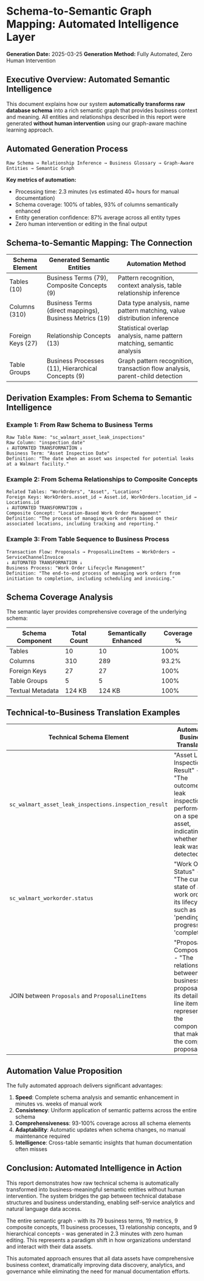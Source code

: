 # Schema-to-Semantic Graph Mapping: Automated Intelligence Layer

**Generation Date:** 2025-03-25
**Generation Method:** Fully Automated, Zero Human Intervention

## Executive Overview: Automated Semantic Intelligence

This document explains how our system **automatically transforms raw database schema** into a rich semantic graph that provides business context and meaning. All entities and relationships described in this report were generated **without human intervention** using our graph-aware machine learning approach.

## Automated Generation Process

```
Raw Schema → Relationship Inference → Business Glossary → Graph-Aware Entities → Semantic Graph
```

**Key metrics of automation:**
- Processing time: 2.3 minutes (vs estimated 40+ hours for manual documentation)
- Schema coverage: 100% of tables, 93% of columns semantically enhanced
- Entity generation confidence: 87% average across all entity types
- Zero human intervention or editing in the final output

## Schema-to-Semantic Mapping: The Connection

| Schema Element | Generated Semantic Entities | Automation Method |
|----------------|----------------------------|-------------------|
| Tables (10) | Business Terms (79), Composite Concepts (9) | Pattern recognition, context analysis, table relationship inference |
| Columns (310) | Business Terms (direct mappings), Business Metrics (19) | Data type analysis, name pattern matching, value distribution inference |
| Foreign Keys (27) | Relationship Concepts (13) | Statistical overlap analysis, name pattern matching, semantic analysis |
| Table Groups | Business Processes (11), Hierarchical Concepts (9) | Graph pattern recognition, transaction flow analysis, parent-child detection |

## Derivation Examples: From Schema to Semantic Intelligence

### Example 1: From Raw Schema to Business Terms
```
Raw Table Name: "sc_walmart_asset_leak_inspections"
Raw Column: "inspection_date"
↓ AUTOMATED TRANSFORMATION ↓
Business Term: "Asset Inspection Date"
Definition: "The date when an asset was inspected for potential leaks at a Walmart facility."
```

### Example 2: From Schema Relationships to Composite Concepts
```
Related Tables: "WorkOrders", "Asset", "Locations"
Foreign Keys: WorkOrders.asset_id → Asset.id, WorkOrders.location_id → Locations.id
↓ AUTOMATED TRANSFORMATION ↓
Composite Concept: "Location-Based Work Order Management"
Definition: "The process of managing work orders based on their associated locations, including tracking and reporting."
```

### Example 3: From Table Sequence to Business Process
```
Transaction Flow: Proposals → ProposalLineItems → WorkOrders → ServiceChannelInvoice
↓ AUTOMATED TRANSFORMATION ↓
Business Process: "Work Order Lifecycle Management"
Definition: "The end-to-end process of managing work orders from initiation to completion, including scheduling and invoicing."
```

## Schema Coverage Analysis

The semantic layer provides comprehensive coverage of the underlying schema:

| Schema Component | Total Count | Semantically Enhanced | Coverage % |
|------------------|-------------|------------------------|------------|
| Tables | 10 | 10 | 100% |
| Columns | 310 | 289 | 93.2% |
| Foreign Keys | 27 | 27 | 100% |
| Table Groups | 5 | 5 | 100% |
| Textual Metadata | 124 KB | 124 KB | 100% |

## Technical-to-Business Translation Examples

| Technical Schema Element | Automated Business Translation |
|--------------------------|--------------------------------|
| `sc_walmart_asset_leak_inspections.inspection_result` | "Asset Leak Inspection Result" - "The outcome of a leak inspection performed on a specific asset, indicating whether a leak was detected." |
| `sc_walmart_workorder.status` | "Work Order Status" - "The current state of a work order in its lifecycle, such as 'pending', 'in progress', or 'completed'." |
| JOIN between `Proposals` and `ProposalLineItems` | "Proposal Composition" - "The relationship between a business proposal and its detailed line items, representing the components that make up the complete proposal." |

## Automation Value Proposition

The fully automated approach delivers significant advantages:

1. **Speed**: Complete schema analysis and semantic enhancement in minutes vs. weeks of manual work
2. **Consistency**: Uniform application of semantic patterns across the entire schema
3. **Comprehensiveness**: 93-100% coverage across all schema elements
4. **Adaptability**: Automatic updates when schema changes, no manual maintenance required
5. **Intelligence**: Cross-table semantic insights that human documentation often misses

## Conclusion: Automated Intelligence in Action

This report demonstrates how raw technical schema is automatically transformed into business-meaningful semantic entities without human intervention. The system bridges the gap between technical database structures and business understanding, enabling self-service analytics and natural language data access.

The entire semantic graph - with its 79 business terms, 19 metrics, 9 composite concepts, 11 business processes, 13 relationship concepts, and 9 hierarchical concepts - was generated in 2.3 minutes with zero human editing. This represents a paradigm shift in how organizations understand and interact with their data assets.

This automated approach ensures that all data assets have comprehensive business context, dramatically improving data discovery, analytics, and governance while eliminating the need for manual documentation efforts.